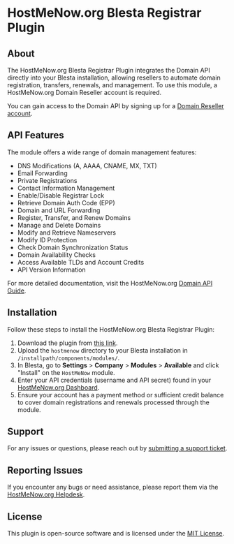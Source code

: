 # HostMeNow.org Blesta Registrar Plugin

## About
The HostMeNow.org Blesta Registrar Plugin integrates the Domain API directly into your Blesta installation, allowing resellers to automate domain registration, transfers, renewals, and management. To use this module, a HostMeNow.org Domain Reseller account is required.

You can gain access to the Domain API by signing up for a [Domain Reseller account](https://hostmenow.org/domain-reseller.html).

## API Features
The module offers a wide range of domain management features:
* DNS Modifications (A, AAAA, CNAME, MX, TXT)
* Email Forwarding
* Private Registrations 
* Contact Information Management
* Enable/Disable Registrar Lock
* Retrieve Domain Auth Code (EPP)
* Domain and URL Forwarding
* Register, Transfer, and Renew Domains
* Manage and Delete Domains
* Modify and Retrieve Nameservers
* Modify ID Protection
* Check Domain Synchronization Status
* Domain Availability Checks
* Access Available TLDs and Account Credits
* API Version Information

For more detailed documentation, visit the HostMeNow.org [Domain API Guide](https://github.com/hostmenowltd/HostMeNow-Domains-Blesta).

## Installation
Follow these steps to install the HostMeNow.org Blesta Registrar Plugin:

1. Download the plugin from [this link](https://github.com/hostmenowltd/HostMeNow-Domains-Blesta).
2. Upload the `hostmenow` directory to your Blesta installation in `/installpath/components/modules/`.
3. In Blesta, go to **Settings** > **Company** > **Modules** > **Available** and click "Install" on the `HostMeNow` module.
4. Enter your API credentials (username and API secret) found in your [HostMeNow.org Dashboard](https://hostmenow.org/backstage/login.php).
5. Ensure your account has a payment method or sufficient credit balance to cover domain registrations and renewals processed through the module.

## Support
For any issues or questions, please reach out by [submitting a support ticket](https://hostmenow.org/backstage/submitticket.php).

## Reporting Issues
If you encounter any bugs or need assistance, please report them via the [HostMeNow.org Helpdesk](https://hostmenow.org/backstage/submitticket.php).

## License
This plugin is open-source software and is licensed under the [MIT License](http://opensource.org/licenses/MIT).
